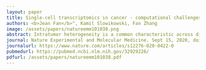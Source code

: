 ```yaml
---
layout: paper
title: Single-cell transcriptomics in cancer - computational challenges and opportunities
authors: <b>Jean Fan</b>^, Kamil Slowikowski, Fan Zhang
image: /assets/papers/natureemm101038.png
abstract: Intratumor heterogeneity is a common characteristic across diverse cancer types and presents challenges to current standards of treatment. Advancements in high-throughput sequencing and imaging technologies provide opportunities to identify and characterize these aspects of heterogeneity. Notably, transcriptomic profiling at a single-cell resolution enables quantitative measurements of the molecular activity that underlies the phenotypic diversity of cells within a tumor. Such high-dimensional data require computational analysis to extract relevant biological insights about the cell types and states that drive cancer development, pathogenesis, and clinical outcomes. In this review, we highlight emerging themes in the computational analysis of single-cell transcriptomics data and their applications to cancer research. We focus on downstream analytical challenges relevant to cancer research, including how to computationally perform unified analysis across many patients and disease states, distinguish neoplastic from nonneoplastic cells, infer communication with the tumor microenvironment, and delineate tumoral and microenvironmental evolution with trajectory and RNA velocity analysis. We include discussions of challenges and opportunities for future computational methodological advancements necessary to realize the translational potential of single-cell transcriptomic profiling in cancer.
journal: Nature Experimental and Molecular Medicine. Sept 15, 2020, doi.org:10.1038/s12276-020-0422-0
journalurl: https://www.nature.com/articles/s12276-020-0422-0
pubmedurl: https://pubmed.ncbi.nlm.nih.gov/32929226/
pdfurl: /assets/papers/natureemm101038.pdf
---
```

